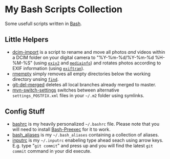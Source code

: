 # My Bash Scripts Collection

Some usefull scripts written in [Bash](https://www.gnu.org/software/bash/).

## Little Helpers

* [dcim-import](dcim-import) is a script to rename and move all photos *and* videos within a DCIM folder on your digital camera to "%Y-%m-%d/%Y-%m-%d %H-%M-%S" (using [`exiv2`](http://www.exiv2.org/) and [`mediainfo`](http://manpages.ubuntu.com/manpages/wily/en/man1/mediainfo.1.html)) and rotates photos according to EXIF information (using [`exiftran`](http://manpages.ubuntu.com/manpages/wily/man1/exiftran.1.html)). 
* [rmempty](rmempty) simply removes all empty directories below the working directory unsing [`find`](http://manpages.ubuntu.com/manpages/wily/en/man1/find.1.html).
* [git-del-merged](git-del-merged) deletes all local branches already merged to master.
* [mvn-switch-settings](mvn-switch-settings) switches between alternative `settings_POSTFIX.xml` files in your `~/.m2` folder using symlinks.

## Config Stuff

* [bashrc](bashrc) is my heavily personalized `~/.bashrc` file. Please note that you will need to install [Bash-Preexec](https://github.com/rcaloras/bash-preexec) for it to work.
* [bash_aliases](bash_aliases) is my `~/.bash_aliases` containing a collection of aliases.
* [inputrc](inputrc) is my `~/.inputrc` enabeling type ahead seach using arrow keys. E.g. type "`git commit`" and press up and you will find the latest `git commit` command in your did execute.
